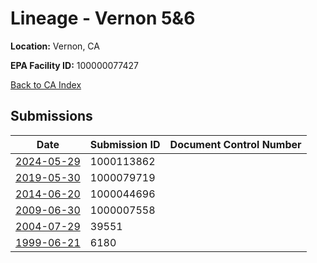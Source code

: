 # Lineage  -  Vernon 5&6

**Location:** Vernon, CA

**EPA Facility ID:** 100000077427

[Back to CA Index](../../index.md)

## Submissions

| Date | Submission ID | Document Control Number |
|------|--------------|-------------------------|
| [2024-05-29](submissions/1000113862.md) | 1000113862 |  |
| [2019-05-30](submissions/1000079719.md) | 1000079719 |  |
| [2014-06-20](submissions/1000044696.md) | 1000044696 |  |
| [2009-06-30](submissions/1000007558.md) | 1000007558 |  |
| [2004-07-29](submissions/39551.md) | 39551 |  |
| [1999-06-21](submissions/6180.md) | 6180 |  |

